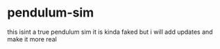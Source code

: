 # pendulum-sim
this isint a true pendulum sim it is kinda faked but i will add updates and make it more real
